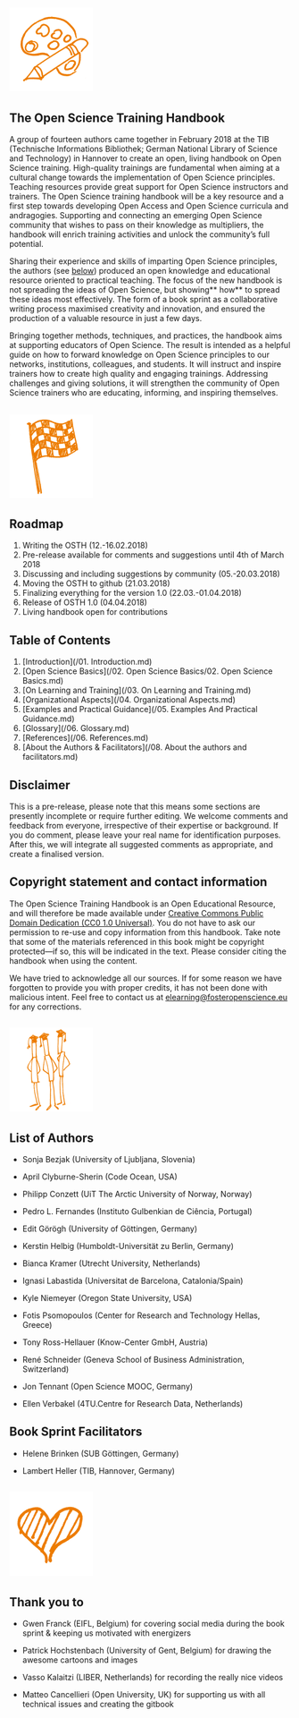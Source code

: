 ## <img src="/Images/Icons/planning_design.png" width="150" height="150" />

## The Open Science Training Handbook

A group of fourteen authors came together in February 2018 at the TIB \(Technische Informations Bibliothek; German National Library of Science and Technology\) in Hannover to create an open, living handbook on Open Science training. High-quality trainings are fundamental when aiming at a cultural change towards the implementation of Open Science principles. Teaching resources provide great support for Open Science instructors and trainers. The Open Science training handbook will be a key resource and a first step towards developing Open Access and Open Science curricula and andragogies. Supporting and connecting an emerging Open Science community that wishes to pass on their knowledge as multipliers, the handbook will enrich training activities and unlock the community’s full potential.

Sharing their experience and skills of imparting Open Science principles, the authors \(see [below](#heading=h.y0j1t7egk5ar)\) produced an open knowledge and educational resource oriented to practical teaching. The focus of the new handbook is not spreading the ideas of Open Science, but showing** how** to spread these ideas most effectively. The form of a book sprint as a collaborative writing process maximised creativity and innovation, and ensured the production of a valuable resource in just a few days.

Bringing together methods, techniques, and practices, the handbook aims at supporting educators of Open Science. The result is intended as a helpful guide on how to forward knowledge on Open Science principles to our networks, institutions, colleagues, and students. It will instruct and inspire trainers how to create high quality and engaging trainings. Addressing challenges and giving solutions, it will strengthen the community of Open Science trainers who are educating, informing, and inspiring themselves.

## <img src="/Images/Icons/finish.png" width="150" height="150" />

## Roadmap

1. Writing the OSTH \(12.-16.02.2018\)
2. Pre-release available for comments and suggestions until 4th of March 2018
3. Discussing and including suggestions by community \(05.-20.03.2018\)
4. Moving the OSTH to github \(21.03.2018\)
5. Finalizing everything for the version 1.0 \(22.03.-01.04.2018\)
6. Release of OSTH 1.0 \(04.04.2018\)
7. Living handbook open for contributions

## Table of Contents

1. [Introduction](/01. Introduction.md)
2. [Open Science Basics](/02. Open Science Basics/02. Open Science Basics.md)
3. [On Learning and Training](/03. On Learning and Training.md)
4. [Organizational Aspects](/04. Organizational Aspects.md)
5. [Examples and Practical Guidance](/05. Examples And Practical Guidance.md)
6. [Glossary](/06. Glossary.md)
7. [References](/06. References.md)
8. [About the Authors & Facilitators](/08. About the authors and facilitators.md)

## Disclaimer

This is a pre-release, please note that this means some sections are presently incomplete or require further editing. We welcome comments and feedback from everyone, irrespective of their expertise or background. If you do comment, please leave your real name for identification purposes. After this, we will integrate all suggested comments as appropriate, and create a finalised version.

## Copyright statement and contact information

The Open Science Training Handbook is an Open Educational Resource, and will therefore be made available under [Creative Commons Public Domain Dedication \(CC0 1.0 Universal\)](https://creativecommons.org/publicdomain/zero/1.0/). You do not have to ask our permission to re-use and copy information from this handbook. Take note that some of the materials referenced in this book might be copyright protected—if so, this will be indicated in the text. Please consider citing the handbook when using the content.

We have tried to acknowledge all our sources. If for some reason we have forgotten to provide you with proper credits, it has not been done with malicious intent. Feel free to contact us at [elearning@fosteropenscience.eu](mailto:elearning@fosteropenscience.eu) for any corrections.

## <img src="/Images/Icons/research_group.png" width="150" height="150" />

## List of Authors

* Sonja Bezjak \(University of Ljubljana, Slovenia\)

* April Clyburne-Sherin \(Code Ocean, USA\)

* Philipp Conzett \(UiT The Arctic University of Norway, Norway\)

* Pedro L. Fernandes \(Instituto Gulbenkian de Ciência, Portugal\)

* Edit Görögh \(University of Göttingen, Germany\)

* Kerstin Helbig \(Humboldt-Universität zu Berlin, Germany\)

* Bianca Kramer \(Utrecht University, Netherlands\)

* Ignasi Labastida \(Universitat de Barcelona, Catalonia/Spain\)

* Kyle Niemeyer \(Oregon State University, USA\)

* Fotis Psomopoulos \(Center for Research and Technology Hellas, Greece\)

* Tony Ross-Hellauer \(Know-Center GmbH, Austria\)

* René Schneider \(Geneva School of Business Administration, Switzerland\)

* Jon Tennant \(Open Science MOOC, Germany\)

* Ellen Verbakel \(4TU.Centre for Research Data, Netherlands\)

## Book Sprint Facilitators

* Helene Brinken \(SUB Göttingen, Germany\)

* Lambert Heller \(TIB, Hannover, Germany\)

## <img src="/Images/Icons/heart.png" width="150" height="150" />

## Thank you to

* Gwen Franck \(EIFL, Belgium\) for covering social media during the book sprint & keeping us motivated with energizers

* Patrick Hochstenbach \(University of Gent, Belgium\) for drawing the awesome cartoons and images

* Vasso Kalaitzi \(LIBER, Netherlands\) for recording the really nice videos

* Matteo Cancellieri \(Open University, UK\) for supporting us with all technical issues and creating the gitbook



